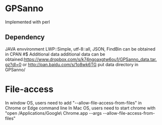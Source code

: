 # GPSanno
  Implemented with perl
## Dependency
  JAVA envvironment
  LWP::Simple, utf-8::all, JSON, FindBin can be obtained in CPAN
#$ Additional data
  additional data can be obtained:https://www.dropbox.com/s/k74ngoaxgtw6ou1/GPSanno_data.tar.gz?dl=0 or http://pan.baidu.com/s/1o8wk6TG
  put data directory in GPSanno/
# File-access
  In window OS, users need to add  "--allow-file-access-from-files" in Chrome or Edge command line 
  In Mac OS, users need to start chrome with "open /Applications/Google\ Chrome.app --args --allow-file-access-from-files"
